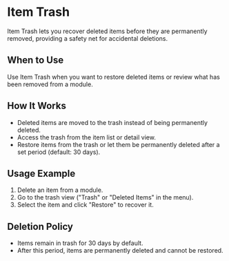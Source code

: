 # Item Trash

Item Trash lets you recover deleted items before they are permanently removed, providing a safety net for accidental deletions.

## When to Use
Use Item Trash when you want to restore deleted items or review what has been removed from a module.

## How It Works
- Deleted items are moved to the trash instead of being permanently deleted.
- Access the trash from the item list or detail view.
- Restore items from the trash or let them be permanently deleted after a set period (default: 30 days).

## Usage Example
1. Delete an item from a module.
2. Go to the trash view ("Trash" or "Deleted Items" in the menu).
3. Select the item and click "Restore" to recover it.

## Deletion Policy
- Items remain in trash for 30 days by default.
- After this period, items are permanently deleted and cannot be restored.